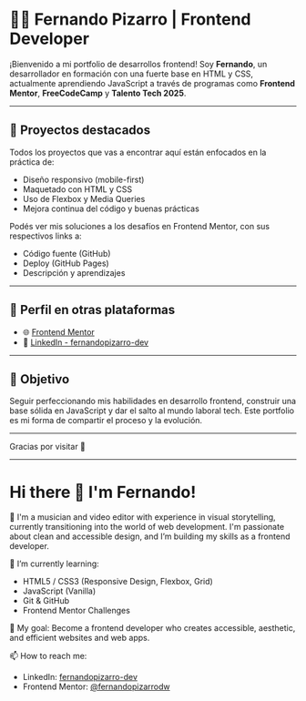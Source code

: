 # 👨‍💻 Fernando Pizarro | Frontend Developer

¡Bienvenido a mi portfolio de desarrollos frontend! Soy **Fernando**, un desarrollador en formación con una fuerte base en HTML y CSS, actualmente aprendiendo JavaScript a través de programas como **Frontend Mentor**, **FreeCodeCamp** y **Talento Tech 2025**.

---

## 🚀 Proyectos destacados

Todos los proyectos que vas a encontrar aquí están enfocados en la práctica de:
- Diseño responsivo (mobile-first)
- Maquetado con HTML y CSS
- Uso de Flexbox y Media Queries
- Mejora continua del código y buenas prácticas

Podés ver mis soluciones a los desafíos en Frontend Mentor, con sus respectivos links a:
- Código fuente (GitHub)
- Deploy (GitHub Pages)
- Descripción y aprendizajes

---

## 📌 Perfil en otras plataformas

- 🌐 [Frontend Mentor](https://www.frontendmentor.io/profile/fernandopizarrow)
- 💼 [LinkedIn - fernandopizarro-dev](https://www.linkedin.com/in/fernandopizarro-dev)

---

## 🎯 Objetivo

Seguir perfeccionando mis habilidades en desarrollo frontend, construir una base sólida en JavaScript y dar el salto al mundo laboral tech. Este portfolio es mi forma de compartir el proceso y la evolución.

---

Gracias por visitar 🙌

-------------------------------------------------------------------------------------------------------------------------------------------------------------------------------------------------------------------------------------------------------------------------------

# Hi there 👋 I'm Fernando!

🎸 I'm a musician and video editor with experience in visual storytelling, currently transitioning into the world of web development. I'm passionate about clean and accessible design, and I’m building my skills as a frontend developer.

🌱 I’m currently learning:
- HTML5 / CSS3 (Responsive Design, Flexbox, Grid)
- JavaScript (Vanilla)
- Git & GitHub
- Frontend Mentor Challenges

🎯 My goal:
Become a frontend developer who creates accessible, aesthetic, and efficient websites and web apps.

📫 How to reach me:
- LinkedIn: [fernandopizarro-dev](https://www.linkedin.com/in/fernandopizarro-dev)
- Frontend Mentor: [@fernandopizarrodw](https://www.frontendmentor.io/profile/fernandopizarrodw)



